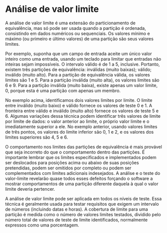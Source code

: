# Análise de valor limite

A análise de valor limite é uma extensão do particionamento de equivalência, mas só pode ser usada
quando a partição é ordenada, consistindo em dados numéricos ou sequenciais. Os valores mínimo
e máximo (ou primeiro e último valores) de uma partição são seus valores limites.

Por exemplo, suponha que um campo de entrada aceite um único valor inteiro como uma entrada,
usando um teclado para limitar que entradas não inteiras sejam impossíveis. O intervalo válido é de
1 a 5, inclusive. Portanto, existem três partições de equivalência: inválidas (muito baixas); válido;
inválido (muito alto). Para a partição de equivalência válida, os valores limites são 1 e 5. Para a
partição inválida (muito alta), os valores limites são 6 e 9. Para a partição inválida (muito baixa), existe apenas um valor limite, 0, porque esta é uma partição com apenas um membro.

No exemplo acima, identificamos dois valores limites por limite. O limite entre inválido (muito baixo)
e válido fornece os valores de teste 0 e 1. A fronteira entre válido e inválido (muito alto) fornece os
valores de teste 5 e 6. Algumas variações dessa técnica podem identificar três valores de limite por
limite de dados: o valor anterior ao limite, o próprio valor limite e o imediatamente superior a ele.
No exemplo anterior, usando valores limites de três pontos, os valores do limite inferior são 0, 1 e 2,
e os valores dos limites superiores são 4, 5 e 6.

O comportamento nos limites das partições de equivalência é mais provável que seja incorreto do
que o comportamento dentro das partições. É importante lembrar que os limites especificados e
implementados podem ser deslocados para posições acima ou abaixo de suas posições pretendidas,
podem ser omitidos por completo ou podem ser complementados com limites adicionais
indesejados. A análise e o teste do valor-limite revelarão quase todos esses defeitos forçando o
software a mostrar comportamentos de uma partição diferente daquela à qual o valor limite deveria
pertencer.

A análise de valor limite pode ser aplicada em todos os níveis de teste. Essa técnica é geralmente
usada para testar requisitos que exigem um intervalo de números (incluindo datas e horas). A
cobertura de limite para uma partição é medida como o número de valores limites testados, dividido
pelo número total de valores de teste de limite identificados, normalmente expressos como uma
porcentagem.